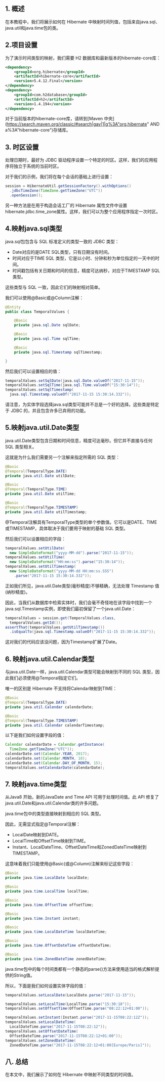 ## 1. 概述

在本教程中，我们将展示如何在 Hibernate 中映射时间列值，包括来自java.sql、java.util和java.time包的类。

## 2.项目设置

为了演示时间类型的映射，我们需要 H2 数据库和最新版本的hibernate-core库：

```xml
<dependency>
    <groupId>org.hibernate</groupId>
    <artifactId>hibernate-core</artifactId>
    <version>5.4.12.Final</version>
</dependency>
<dependency>
    <groupId>com.h2database</groupId>
    <artifactId>h2</artifactId>
    <version>1.4.194</version>
</dependency>
```

对于当前版本的hibernate-core库，请转到[Maven 中央](https://search.maven.org/classic/#search|gav|1|g%3A"org.hibernate" AND a%3A"hibernate-core")存储库。

## 3. 时区设置

处理日期时，最好为 JDBC 驱动程序设置一个特定的时区。这样，我们的应用程序将独立于系统的当前时区。

对于我们的示例，我们将在每个会话的基础上进行设置：

```java
session = HibernateUtil.getSessionFactory().withOptions()
  .jdbcTimeZone(TimeZone.getTimeZone("UTC"))
  .openSession();
```

另一种方法是在用于构造会话工厂的 Hibernate 属性文件中设置hibernate.jdbc.time_zone属性。这样，我们可以为整个应用程序指定一次时区。

## 4.映射java.sql类型

java.sql包包含与 SQL 标准定义的类型一致的 JDBC 类型：

-   Date对应的是DATE SQL类型，只有日期没有时间。
-   时间对应于TIME SQL 类型，它是以小时、分钟和秒为单位指定的一天中的时间。
-   时间戳包括有关日期和时间的信息，精度可达纳秒，对应于TIMESTAMP SQL 类型。

这些类型与 SQL 一致，因此它们的映射相对简单。

我们可以使用@Basic或@Column注解：

```java
@Entity
public class TemporalValues {

    @Basic
    private java.sql.Date sqlDate;

    @Basic
    private java.sql.Time sqlTime;

    @Basic
    private java.sql.Timestamp sqlTimestamp;

}
```

然后我们可以设置相应的值：

```java
temporalValues.setSqlDate(java.sql.Date.valueOf("2017-11-15"));
temporalValues.setSqlTime(java.sql.Time.valueOf("15:30:14"));
temporalValues.setSqlTimestamp(
  java.sql.Timestamp.valueOf("2017-11-15 15:30:14.332"));
```

请注意，为实体字段选择java.sql类型可能并不总是一个好的选择。这些类是特定于 JDBC 的，并且包含许多已弃用的功能。

## 5.映射java.util.Date类型

java.util.Date类型包含日期和时间信息，精度可达毫秒。但它并不直接与任何 SQL 类型相关。

这就是为什么我们需要另一个注解来指定所需的 SQL 类型：

```java
@Basic
@Temporal(TemporalType.DATE)
private java.util.Date utilDate;

@Basic
@Temporal(TemporalType.TIME)
private java.util.Date utilTime;

@Basic
@Temporal(TemporalType.TIMESTAMP)
private java.util.Date utilTimestamp;
```

@Temporal注解具有TemporalType类型的单个参数值。它可以是DATE、TIME或TIMESTAMP，具体取决于我们要用于映射的基础 SQL 类型。

然后我们可以设置相应的字段：

```java
temporalValues.setUtilDate(
  new SimpleDateFormat("yyyy-MM-dd").parse("2017-11-15"));
temporalValues.setUtilTime(
  new SimpleDateFormat("HH:mm:ss").parse("15:30:14"));
temporalValues.setUtilTimestamp(
  new SimpleDateFormat("yyyy-MM-dd HH:mm:ss.SSS")
    .parse("2017-11-15 15:30:14.332"));
```

正如我们所见，java.util.Date类型(毫秒精度)不够精确，无法处理 Timestamp 值(纳秒精度)。

因此，当我们从数据库中检索实体时，我们会毫不奇怪地在该字段中找到一个java.sql.Timestamp实例，即使我们最初保留了一个java.util.Date：

```java
temporalValues = session.get(TemporalValues.class, 
  temporalValues.getId());
assertThat(temporalValues.getUtilTimestamp())
  .isEqualTo(java.sql.Timestamp.valueOf("2017-11-15 15:30:14.332"));
```

这对我们的代码应该没问题，因为Timestamp扩展了Date。

## 6. 映射java.util.Calendar类型

与java.util.Date一样，java.util.Calendar类型可能会映射到不同的 SQL 类型，因此我们必须使用@Temporal指定它们。

唯一的区别是 Hibernate 不支持将Calendar映射到TIME：

```java
@Basic
@Temporal(TemporalType.DATE)
private java.util.Calendar calendarDate;

@Basic
@Temporal(TemporalType.TIMESTAMP)
private java.util.Calendar calendarTimestamp;
```

以下是我们如何设置字段的值：

```java
Calendar calendarDate = Calendar.getInstance(
  TimeZone.getTimeZone("UTC"));
calendarDate.set(Calendar.YEAR, 2017);
calendarDate.set(Calendar.MONTH, 10);
calendarDate.set(Calendar.DAY_OF_MONTH, 15);
temporalValues.setCalendarDate(calendarDate);
```

## 7. 映射java.time类型

从Java8 开始，新的JavaDate and Time API 可用于处理时间值。此 API 修复了java.util.Date和java.util.Calendar类的许多问题。

java.time包中的类型直接映射到相应的 SQL 类型。

因此，无需显式指定@Temporal注解：

-   LocalDate映射到DATE。
-   LocalTime和OffsetTime映射到TIME。
-   Instant、LocalDateTime、OffsetDateTime和ZonedDateTime映射到TIMESTAMP。

这意味着我们只能使用@Basic(或@Column)注解来标记这些字段：

```java
@Basic
private java.time.LocalDate localDate;

@Basic
private java.time.LocalTime localTime;

@Basic
private java.time.OffsetTime offsetTime;

@Basic
private java.time.Instant instant;

@Basic
private java.time.LocalDateTime localDateTime;

@Basic
private java.time.OffsetDateTime offsetDateTime;

@Basic
private java.time.ZonedDateTime zonedDateTime;
```

java.time包中的每个时间类都有一个静态的parse()方法来使用适当的格式解析提供的String值。

所以，下面是我们如何设置实体字段的值：

```java
temporalValues.setLocalDate(LocalDate.parse("2017-11-15"));

temporalValues.setLocalTime(LocalTime.parse("15:30:18"));
temporalValues.setOffsetTime(OffsetTime.parse("08:22:12+01:00"));

temporalValues.setInstant(Instant.parse("2017-11-15T08:22:12Z"));
temporalValues.setLocalDateTime(
  LocalDateTime.parse("2017-11-15T08:22:12"));
temporalValues.setOffsetDateTime(
  OffsetDateTime.parse("2017-11-15T08:22:12+01:00"));
temporalValues.setZonedDateTime(
  ZonedDateTime.parse("2017-11-15T08:22:12+01:00[Europe/Paris]"));
```

## 八. 总结

在本文中，我们展示了如何在 Hibernate 中映射不同类型的时间值。